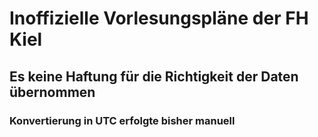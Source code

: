 # Inoffizielle Vorlesungspläne der FH Kiel

## Es keine Haftung für die Richtigkeit der Daten übernommen

### Konvertierung in UTC erfolgte bisher manuell
